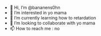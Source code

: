 - 👋 Hi, I’m @bananens0hn
- 👀 I’m interested in yo mama
- 🌱 I’m currently learning how to retardation
- 💞️ I’m looking to collaborate with yo mama
- 📫 How to reach me : no

<!---
bananens0hn/bananens0hn is a ✨ special ✨ repository because its `README.md` (this file) appears on your GitHub profile.
You can click the Preview link to take a look at your changes.
--->
